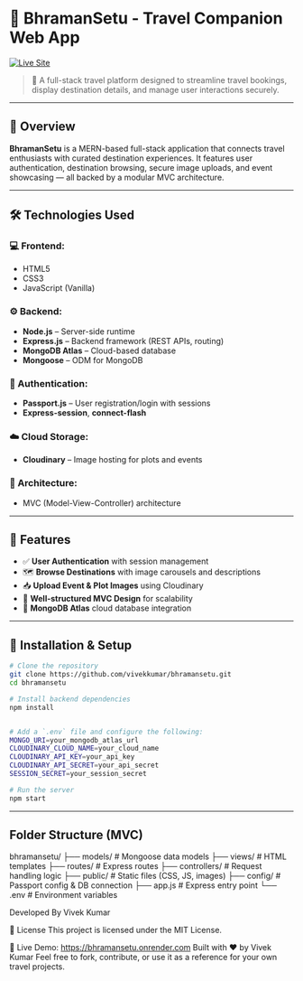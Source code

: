 # 🌉 BhramanSetu - Travel Companion Web App

[![Live Site](https://img.shields.io/badge/Live%20Demo-BhramanSetu-green?style=for-the-badge)](https://bhramansetu.onrender.com)

> 🚀 A full-stack travel platform designed to streamline travel bookings, display destination details, and manage user interactions securely.

---

## 📌 Overview

**BhramanSetu** is a MERN-based full-stack application that connects travel enthusiasts with curated destination experiences. It features user authentication, destination browsing, secure image uploads, and event showcasing — all backed by a modular MVC architecture.

---

## 🛠️ Technologies Used

### 💻 Frontend:
- HTML5
- CSS3
- JavaScript (Vanilla)

### ⚙️ Backend:
- **Node.js** – Server-side runtime
- **Express.js** – Backend framework (REST APIs, routing)
- **MongoDB Atlas** – Cloud-based database
- **Mongoose** – ODM for MongoDB

### 🔐 Authentication:
- **Passport.js** – User registration/login with sessions
- **Express-session**, **connect-flash**

### ☁️ Cloud Storage:
- **Cloudinary** – Image hosting for plots and events

### 🧱 Architecture:
- MVC (Model-View-Controller) architecture

---

## 🧰 Features

- ✅ **User Authentication** with session management
- 🗺️ **Browse Destinations** with image carousels and descriptions
- 📥 **Upload Event & Plot Images** using Cloudinary
- 🧭 **Well-structured MVC Design** for scalability
- 🧠 **MongoDB Atlas** cloud database integration



---

## 🚀 Installation & Setup

```bash
# Clone the repository
git clone https://github.com/vivekkumar/bhramansetu.git
cd bhramansetu

# Install backend dependencies
npm install


# Add a `.env` file and configure the following:
MONGO_URI=your_mongodb_atlas_url
CLOUDINARY_CLOUD_NAME=your_cloud_name
CLOUDINARY_API_KEY=your_api_key
CLOUDINARY_API_SECRET=your_api_secret
SESSION_SECRET=your_session_secret

# Run the server
npm start
```
---

##  Folder Structure (MVC)

bhramansetu/
├── models/ # Mongoose data models
├── views/ # HTML templates
├── routes/ # Express routes
├── controllers/ # Request handling logic
├── public/ # Static files (CSS, JS, images)
├── config/ # Passport config & DB connection
├── app.js # Express entry point
└── .env # Environment variables

Developed By
Vivek Kumar

📝 License
This project is licensed under the MIT License.

🔗 Live Demo: https://bhramansetu.onrender.com
Built with ❤️ by Vivek Kumar
Feel free to fork, contribute, or use it as a reference for your own travel projects.
